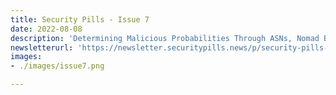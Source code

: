 ```yaml
---
title: Security Pills - Issue 7
date: 2022-08-08
description: 'Determining Malicious Probabilities Through ASNs, Nomad Bridge Exploit, From XSS to RCE'
newsletterurl: 'https://newsletter.securitypills.news/p/security-pills-issue-7'
images: 
- ./images/issue7.png

--- 
```


